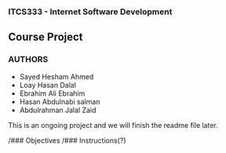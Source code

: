 ### ITCS333 - Internet Software Development
## Course Project

### AUTHORS
* Sayed Hesham Ahmed
* Loay Hasan Dalal
* Ebrahim Ali Ebrahim
* Hasan Abdulnabi salman
* Abdulrahman Jalal Zaid

This is an ongoing project and we will finish the readme file later.

/### Objectives
/### Instructions(?)

